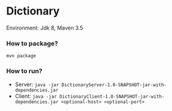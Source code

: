 # Dictionary
Environment: Jdk 8, Maven 3.5

### How to package?
`mvn package`

### How to run?
+ Server: `java -jar DictionaryServer-1.0-SNAPSHOT-jar-with-dependencies.jar`
+ Client: `java -jar DictionaryClient-1.0-SNAPSHOT-jar-with-dependencies.jar <optional-host> <optional-port>`  
